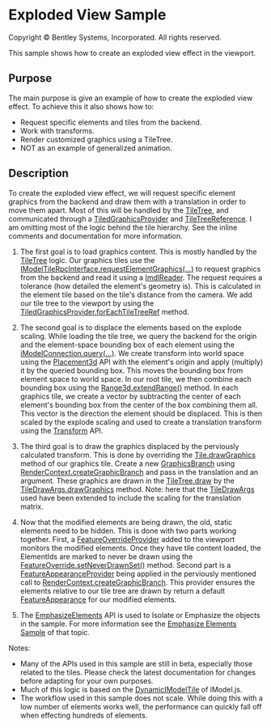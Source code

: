 # Exploded View Sample

Copyright © Bentley Systems, Incorporated. All rights reserved.

This sample shows how to create an exploded view effect in the viewport.

## Purpose

The main purpose is give an example of how to create the exploded view effect.  To achieve this it also shows how to:

* Request specific elements and tiles from the backend.
* Work with transforms.
* Render customized graphics using a TileTree.
* NOT as an example of generalized animation.

## Description

To create the exploded view effect, we will request specific element graphics from the backend and draw them with a translation in order to move them apart.  Most of this will be handled by the [TileTree](), and communicated through a [TiledGraphicsProvider]() and [TileTreeReference]().  I am omitting most of the logic behind the tile hierarchy.  See the inline comments and documentation for more information.

1. The first goal is to load graphics content.  This is mostly handled by the [TileTree]() logic. Our graphics tiles use the [IModelTileRpcInterface.requestElementGraphics(...)]() to request graphics from the backend and read it using a [ImdlReader](). The request requires a tolerance (how detailed the element's geometry is).  This is calculated in the element tile based on the tile's distance from the camera.  We add our tile tree to the viewport by using the [TiledGraphicsProvider.forEachTileTreeRef]() method.

2. The second goal is to displace the elements based on the explode scaling.  While loading the tile tree, we query the backend for the origin and the element-space bounding box of each element using the [iModelConnection.query(...)](). We create transform into world space using the [Placement3d]() API with the element's origin and apply (multiply) it by the queried bounding box.  This moves the bounding box from element space to world space.  In our root tile, we then combine each bounding box using the [Range3d.extendRange()]() method.  In each graphics tile, we create a vector by subtracting the center of each element's bounding box from the center of the box combining them all.  This vector is the direction the element should be displaced.  This is then scaled by the explode scaling and used to create a translation transform using the [Transform]() API.

3. The third goal is to draw the graphics displaced by the perviously calculated transform.  This is done by overriding the [Tile.drawGraphics]() method of our graphics tile.  Create a new [GraphicsBranch]() using [RenderContext.createGraphicBranch]() and pass in the translation and an argument.  These graphics are drawn in the [TileTree.draw]() by the [TileDrawArgs.drawGraphics]() method. Note: here that the [TileDrawArgs]() used have been extended to include the scaling for the translation matrix.

4. Now that the modified elements are being drawn, the old, static elements need to be hidden.  This is done with two parts working together.  First, a [FeatureOverrideProvider]() added to the viewport monitors the modified elements. Once they have tile content loaded, the ElementIds are marked to never be drawn using the [FeatureOverride.setNeverDrawnSet()]() method.  Second part is a [FeatureAppearanceProvider]() being applied in the perviously mentioned call to [RenderContext.createGraphicBranch]().  This provider ensures the elements relative to our tile tree are drawn by return a default [FeatureAppearance]() for our modified elements.

5. The [EmphasizeElements]() API is used to Isolate or Emphasize the objects in the sample.  For more information see the [Emphasize Elements Sample](https://www.itwinjs.org/sample-showcase/?group=Viewer+Features&sample=emphasize-elements-sample) of that topic.

Notes:

* Many of the APIs used in this sample are still in beta, especially those related to the tiles.  Please check the latest documentation for changes before adapting for your own purposes.
* Much of this logic is based on the [DynamicIModelTile]() of iModel.js.
* The workflow used in this sample does not scale.  While doing this with a low number of elements works well, the performance can quickly fall off when effecting hundreds of elements.
